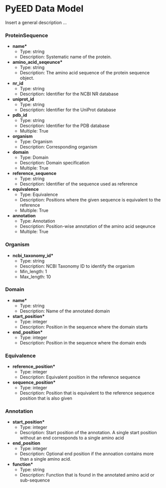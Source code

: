 # PyEED Data Model

Insert a general description ...

### ProteinSequence

- __name*__
  - Type: string
  - Description: Systematic name of the protein.
- __amino_acid_seqeunce*__
  - Type: string
  - Description: The amino acid sequence of the protein sequence object.
- __nr_id__
  - Type: string
  - Description: Identifier for the NCBI NR database
- __uniprot_id__
  - Type: string
  - Description: Identifier for the UniProt database
- __pdb_id__
  - Type: string
  - Description: Identifier for the PDB database
  - Multiple: True
- __organism__
  - Type: Organism
  - Description: Corresponding organism 
- __domain__
  - Type: Domain
  - Description: Domain specification
  - Multiple: True
- __reference_sequence__
  - Type: string
  - Description: Identifier of the sequence used as reference
- __equivalence__
  - Type: Equivalence
  - Description: Positions where the given sequence is equivalent to the reference
  - Multiple: True
- __annotation__
  - Type: Annotation
  - Description: Position-wise annotation of the amino acid seqeunce
  - Multiple: True

### Organism

- __ncbi_taxonomy_id*__
  - Type: string
  - Description: NCBI Taxonomy ID to identify the organism
  - Min_length: 1
  - Max_length: 10

### Domain

- __name*__
  - Type: string
  - Description: Name of the annotated domain
- __start_position*__
  - Type: integer
  - Description: Position in the sequence where the domain starts
- __end_position*__
  - Type: integer
  - Description: Position in the sequence where the domain ends

### Equivalence

- __reference_position*__
  - Type: integer
  - Description: Equivalent position in the reference sequence
- __sequence_position*__
  - Type: integer
  - Description: Position that is equivalent to the reference sequence position that is also given
  
### Annotation

- __start_position*__
  - Type: integer
  - Description: Start position of the annotation. A single start position without an end corresponds to a single amino acid
- __end_position__
  - Type: integer
  - Description: Optional end position if the annoation contains more than a single amino acid.
- __function*__
  - Type: string
  - Description: Function that is found in the annotated amino acid or sub-sequence
